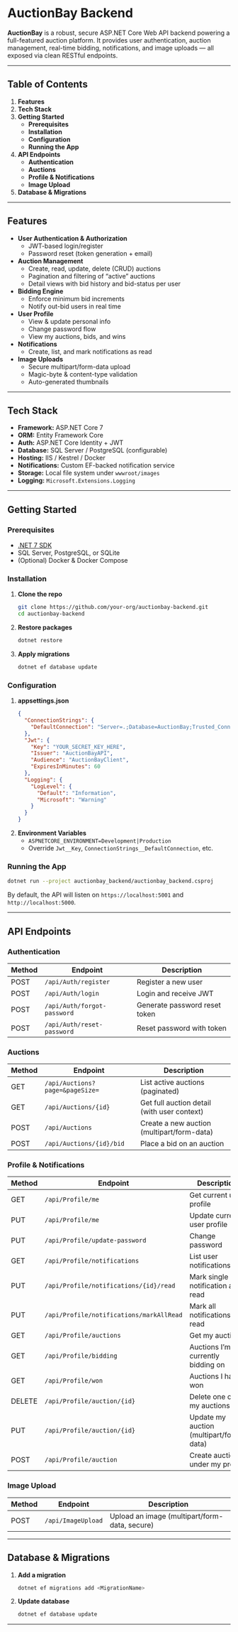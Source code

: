 # AuctionBay Backend

**AuctionBay** is a robust, secure ASP.NET Core Web API backend powering a full-featured auction platform. It provides user authentication, auction management, real-time bidding, notifications, and image uploads — all exposed via clean RESTful endpoints.

---

## Table of Contents

1. **Features**  
2. **Tech Stack**  
3. **Getting Started**  
   - **Prerequisites**  
   - **Installation**  
   - **Configuration**  
   - **Running the App**  
4. **API Endpoints**  
   - **Authentication**  
   - **Auctions**  
   - **Profile & Notifications**  
   - **Image Upload**  
5. **Database & Migrations**  

---

## Features

- **User Authentication & Authorization**  
  - JWT-based login/register  
  - Password reset (token generation + email)  
- **Auction Management**  
  - Create, read, update, delete (CRUD) auctions  
  - Pagination and filtering of “active” auctions  
  - Detail views with bid history and bid-status per user  
- **Bidding Engine**  
  - Enforce minimum bid increments  
  - Notify out-bid users in real time  
- **User Profile**  
  - View & update personal info  
  - Change password flow  
  - View my auctions, bids, and wins  
- **Notifications**  
  - Create, list, and mark notifications as read  
- **Image Uploads**  
  - Secure multipart/form-data upload  
  - Magic-byte & content-type validation  
  - Auto-generated thumbnails  

---

## Tech Stack

- **Framework:** ASP.NET Core 7  
- **ORM:** Entity Framework Core  
- **Auth:** ASP.NET Core Identity + JWT  
- **Database:** SQL Server / PostgreSQL (configurable)  
- **Hosting:** IIS / Kestrel / Docker  
- **Notifications:** Custom EF-backed notification service  
- **Storage:** Local file system under `wwwroot/images`  
- **Logging:** `Microsoft.Extensions.Logging`  

---

## Getting Started

### Prerequisites

- [.NET 7 SDK](https://dotnet.microsoft.com/download)  
- SQL Server, PostgreSQL, or SQLite  
- (Optional) Docker & Docker Compose  

### Installation

1. **Clone the repo**  
   ```bash
   git clone https://github.com/your-org/auctionbay-backend.git
   cd auctionbay-backend
   ```

2. **Restore packages**  
   ```bash
   dotnet restore
   ```

3. **Apply migrations**  
   ```bash
   dotnet ef database update
   ```

### Configuration

1. **appsettings.json**  
   ```json
   {
     "ConnectionStrings": {
       "DefaultConnection": "Server=.;Database=AuctionBay;Trusted_Connection=True;"
     },
     "Jwt": {
       "Key": "YOUR_SECRET_KEY_HERE",
       "Issuer": "AuctionBayAPI",
       "Audience": "AuctionBayClient",
       "ExpiresInMinutes": 60
     },
     "Logging": {
       "LogLevel": {
         "Default": "Information",
         "Microsoft": "Warning"
       }
     }
   }
   ```
2. **Environment Variables**  
   - `ASPNETCORE_ENVIRONMENT=Development|Production`  
   - Override `Jwt__Key`, `ConnectionStrings__DefaultConnection`, etc.

### Running the App

```bash
dotnet run --project auctionbay_backend/auctionbay_backend.csproj
```

By default, the API will listen on `https://localhost:5001` and `http://localhost:5000`.

---

## API Endpoints

### **Authentication**

| Method | Endpoint                  | Description                          |
| ------ | ------------------------- | ------------------------------------ |
| POST   | `/api/Auth/register`      | Register a new user                  |
| POST   | `/api/Auth/login`         | Login and receive JWT                |
| POST   | `/api/Auth/forgot-password` | Generate password reset token      |
| POST   | `/api/Auth/reset-password`  | Reset password with token          |

### **Auctions**

| Method | Endpoint                          | Description                                |
| ------ | --------------------------------- | ------------------------------------------ |
| GET    | `/api/Auctions?page=&pageSize=`   | List active auctions (paginated)           |
| GET    | `/api/Auctions/{id}`              | Get full auction detail (with user context)|
| POST   | `/api/Auctions`                   | Create a new auction (multipart/form-data) |
| POST   | `/api/Auctions/{id}/bid`          | Place a bid on an auction                  |

### **Profile & Notifications**

| Method | Endpoint                                  | Description                                       |
| ------ | ----------------------------------------- | ------------------------------------------------- |
| GET    | `/api/Profile/me`                         | Get current user profile                          |
| PUT    | `/api/Profile/me`                         | Update current user profile                       |
| PUT    | `/api/Profile/update-password`            | Change password                                   |
| GET    | `/api/Profile/notifications`              | List user notifications                           |
| PUT    | `/api/Profile/notifications/{id}/read`    | Mark single notification as read                  |
| PUT    | `/api/Profile/notifications/markAllRead`  | Mark all notifications as read                    |
| GET    | `/api/Profile/auctions`                   | Get my auctions                                   |
| GET    | `/api/Profile/bidding`                   | Auctions I’m currently bidding on                 |
| GET    | `/api/Profile/won`                       | Auctions I have won                                |
| DELETE | `/api/Profile/auction/{id}`               | Delete one of my auctions                         |
| PUT    | `/api/Profile/auction/{id}`               | Update my auction (multipart/form-data)           |
| POST   | `/api/Profile/auction`                    | Create auction under my profile                   |

### **Image Upload**

| Method | Endpoint             | Description                                      |
| ------ | -------------------- | ------------------------------------------------ |
| POST   | `/api/ImageUpload`   | Upload an image (multipart/form-data, secure)    |

---

## Database & Migrations

1. **Add a migration**  
   ```bash
   dotnet ef migrations add <MigrationName>
   ```
2. **Update database**  
   ```bash
   dotnet ef database update
   ```

---



